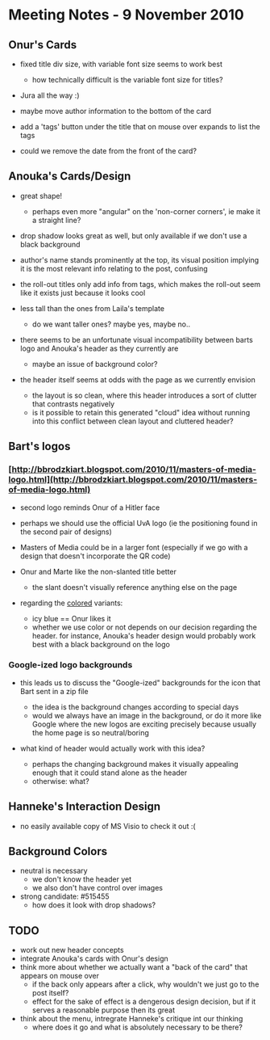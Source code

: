 # Meeting Notes - 9 November 2010 #

## Onur's Cards ##

- fixed title div size, with variable font size seems to work best
    - how technically difficult is the variable font size for titles?

- Jura all the way :)

- maybe move author information to the bottom of the card

- add a 'tags' button under the title that on mouse over expands to list the tags

- could we remove the date from the front of the card?


## Anouka's Cards/Design ##

- great shape!
    - perhaps even more "angular" on the 'non-corner corners', ie make it a straight line?
- drop shadow looks great as well, but only available if we don't use a black background

- author's name stands prominently at the top, its visual position implying it is the most relevant info relating to the post, confusing

- the roll-out titles only add info from tags, which makes the roll-out seem like it exists just because it looks cool

- less tall than the ones from Laila's template
    - do we want taller ones? maybe yes, maybe no..

- there seems to be an unfortunate visual incompatibility between barts logo and Anouka's header as they currently are
    - maybe an issue of background color?

- the header itself seems at odds with the page as we currently envision
    - the layout is so clean, where this header introduces a sort of clutter that contrasts negatively
    - is it possible to retain this generated "cloud" idea without running into this conflict between clean layout and cluttered header?

## Bart's logos ##

### [http://bbrodzkiart.blogspot.com/2010/11/masters-of-media-logo.html](http://bbrodzkiart.blogspot.com/2010/11/masters-of-media-logo.html) ###

- second logo reminds Onur of a Hitler face
- perhaps we should use the official UvA logo (ie the positioning found in the second pair of designs)

- Masters of Media could be in a larger font (especially if we go with a design that doesn't incorporate the QR code)

- Onur and Marte like the non-slanted title better
    - the slant doesn't visually reference anything else on the page

- regarding the [colored](http://1.bp.blogspot.com/_flzb5wPUcXE/TNLMYNkQo_I/AAAAAAAAAYU/LlOMoe0lzgg/s1600/Page+3+jpg.jpg) variants:
    - icy blue == Onur likes it
    - whether we use color or not depends on our decision regarding the header. for instance, Anouka's header design would probably work best with a black background on the logo

### Google-ized logo backgrounds ###

- this leads us to discuss the "Google-ized" backgrounds for the icon that Bart sent in a zip file
    - the idea is the background changes according to special days
    - would we always have an image in the background, or do it more like 
Google where the new logos are exciting precisely because usually the home page is so neutral/boring

- what kind of header would actually work with this idea? 
    - perhaps the changing background makes it visually appealing enough that it could stand alone as the header
    - otherwise: what?

## Hanneke's Interaction Design ##

- no easily available copy of MS Visio to check it out :(

## Background Colors ##

- neutral is necessary
    - we don't know the header yet
    - we also don't have control over images
- strong candidate: #515455
    - how does it look with drop shadows?
    

## TODO ##

- work out new header concepts
- integrate Anouka's cards with Onur's design
- think more about whether we actually want a "back of the card" that appears on mouse over
    - if the back only appears after a click, why wouldn't we just go to the post itself?
    - effect for the sake of effect is a dengerous design decision, but if it serves a reasonable purpose then its great
- think about the menu, intregrate Hanneke's critique int our thinking
    - where does it go and what is absolutely necessary to be there?
